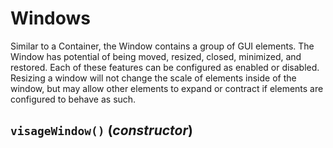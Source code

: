 # Windows
Similar to a Container, the Window contains a group of GUI elements. The Window has potential of being moved, resized, closed, minimized, and restored. Each of these features can be configured as enabled or disabled. Resizing a window will not change the scale of elements inside of the window, but may allow other elements to expand or contract if elements are configured to behave as such.<br>

## `visageWindow()` (*constructor*)
